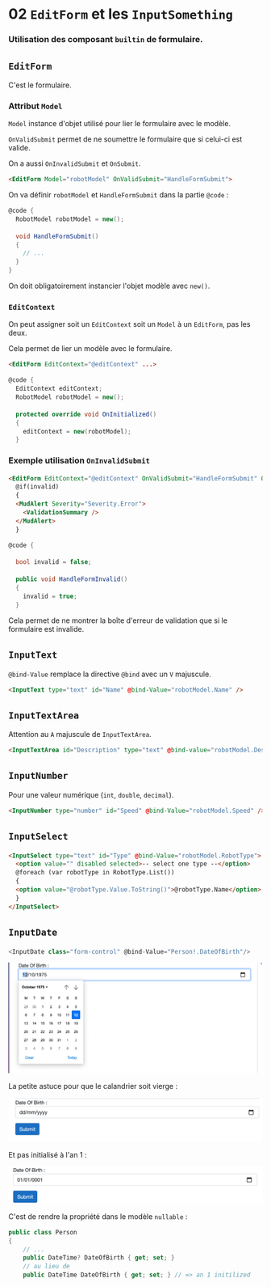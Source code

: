 # 02 `EditForm` et les `InputSomething`

### Utilisation des composant `builtin` de formulaire.

## `EditForm`

C'est le formulaire.

### Attribut `Model`

`Model` instance d'objet utilisé pour lier le formulaire avec le modèle.

`OnValidSubmit` permet de ne soumettre le formulaire que si celui-ci est valide.

On a aussi `OnInvalidSubmit` et `OnSubmit`.

```html
<EditForm Model="robotModel" OnValidSubmit="HandleFormSubmit">
```

On va définir `robotModel` et `HandleFormSubmit` dans la partie `@code` :

```cs
@code {
  RobotModel robotModel = new();
  
  void HandleFormSubmit()
  {
    // ...
  }
}
```

On doit obligatoirement instancier l'objet modèle avec `new()`.

### `EditContext`

On peut assigner soit un `EditContext` soit un `Model` à un `EditForm`, pas les deux.

Cela permet de lier un modèle avec le formulaire.

```html
<EditForm EditContext="@editContext" ...>
```

```cs
@code {
  EditContext editContext;
  RobotModel robotModel = new();
  
  protected override void OnInitialized()
  {
    editContext = new(robotModel);
  }
```



### Exemple utilisation `OnInvalidSubmit`

```html
<EditForm EditContext="@editContext" OnValidSubmit="HandleFormSubmit" OnInvalidSubmit="HandleFormInvalid">
  @if(invalid)
  {
  <MudAlert Severity="Severity.Error">
    <ValidationSummary />
  </MudAlert>
  }
```

```cs
@code {

  bool invalid = false;

  public void HandleFormInvalid()
  {
    invalid = true;
  }
```

Cela permet de ne montrer la boîte d'erreur de validation que si le formulaire est invalide.



## `InputText`

`@bind-Value` remplace la directive `@bind` avec un `V` majuscule.

```html
<InputText type="text" id="Name" @bind-Value="robotModel.Name" />
```



## `InputTextArea`

Attention au `A` majuscule de `InputTextArea`.

```html
<InputTextArea id="Description" type="text" @bind-value="robotModel.Description" />
```



## `InputNumber`

Pour une valeur numérique (`int`, `double`, `decimal`).

```html
<InputNumber type="number" id="Speed" @bind-Value="robotModel.Speed" />
```



## `InputSelect`

```html
<InputSelect type="text" id="Type" @bind-Value="robotModel.RobotType">
  <option value="" disabled selected>-- select one type --</option>
  @foreach (var robotType in RobotType.List())
  {
  <option value="@robotType.Value.ToString()">@robotType.Name</option>
  }
</InputSelect>
```



## `InputDate`

```cs
<InputDate class="form-control" @bind-Value="Person!.DateOfBirth"/>
```

<img src="assets/input-date-blazor.png" alt="input-date-blazor" style="zoom:50%;" />

La petite astuce pour que le calandrier soit vierge :

<img src="assets/inpu-date-pristine.png" alt="inpu-date-pristine" style="zoom:50%;" />

Et pas initialisé à l'an 1 :

<img src="assets/input-date-initialized-anno-one.png" alt="input-date-initialized-anno-one" style="zoom:50%;" />

C'est de rendre la propriété dans le modèle `nullable` :

```cs
public class Person
{
    // ...
    public DateTime? DateOfBirth { get; set; }
  	// au lieu de 
  	public DateTime DateOfBirth { get; set; } // => an 1 initilized
```


